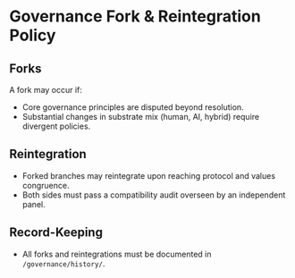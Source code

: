 <!-- status: stub; target: 150+ words -->
# Governance Fork & Reintegration Policy

## Forks
A fork may occur if:
- Core governance principles are disputed beyond resolution.
- Substantial changes in substrate mix (human, AI, hybrid) require divergent policies.

## Reintegration
- Forked branches may reintegrate upon reaching protocol and values congruence.
- Both sides must pass a compatibility audit overseen by an independent panel.

## Record-Keeping
- All forks and reintegrations must be documented in `/governance/history/`.


